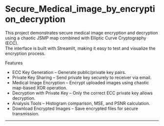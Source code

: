# Secure_Medical_image_by_encryption_decryption

This project demonstrates secure medical image encryption and decryption using a chaotic JSMP map combined with Elliptic Curve Cryptography (ECC).  
The interface is built with Streamlit, making it easy to test and visualize the encryption process.

 Features
- ECC Key Generation – Generate public/private key pairs.
- Private Key Sharing – Send private key securely to receiver via email.
- Medical Image Encryption – Encrypt uploaded images using chaotic map-based XOR operation.
- Decryption with Private Key – Only the correct ECC private key allows decryption.
- Analysis Tools – Histogram comparison, MSE, and PSNR calculation.
- Download Encrypted Images – Save encrypted files for secure transmission.

---
